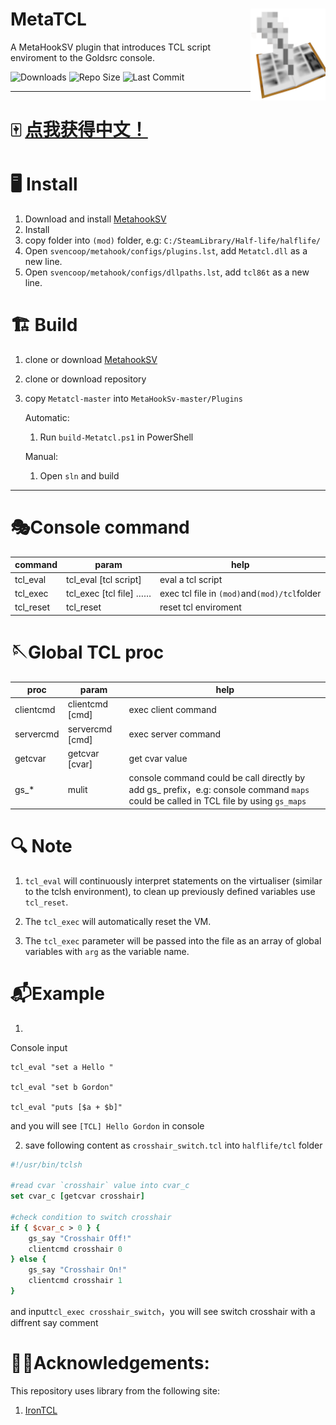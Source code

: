 
# MetaTCL<img src="img/icon.png" align="right" width="120"/>

A MetaHookSV plugin that introduces TCL script enviroment to the Goldsrc console.


<!-- badges: start -->


![Downloads](https://img.shields.io/github/downloads/DrAbcOfficial/metatcl/total?style=for-the-badge)
![Repo Size](https://img.shields.io/github/repo-size/DrAbcOfficial/metatcl?style=for-the-badge)
![Last Commit](https://img.shields.io/github/last-commit/DrAbcOfficial/metatcl?style=for-the-badge)

<!-- badges: end -->

----

# 🀄 <u>[点我获得中文！](READMECN.md)</u>

# 🖥️ Install
1. Download and install [MetahookSV](https://github.com/hzqst/MetaHookSv)
2. Install
3. copy folder into `(mod)` folder, e.g: `C:/SteamLibrary/Half-life/halflife/`
4. Open `svencoop/metahook/configs/plugins.lst`, add `Metatcl.dll` as a new line. 
5. Open `svencoop/metahook/configs/dllpaths.lst`, add `tcl86t` as a new line. 

# 🏗️ Build
1. clone or download [MetahookSV](https://github.com/hzqst/MetaHookSv)
2. clone or download repository
3. copy `Metatcl-master` into `MetaHookSv-master/Plugins`

    Automatic:

    1. Run `build-Metatcl.ps1` in PowerShell
   
    Manual:
   
    1. Open `sln` and build
 
 ----

  # 🎭Console command
 |command|param|help|
 |---|---|---|
 |tcl_eval|tcl_eval [tcl script]|eval a tcl script|
 |tcl_exec|tcl_exec [tcl file] <param1> <param2> <param3>……|exec tcl file in `(mod)`and`(mod)/tcl`folder|
 |tcl_reset|tcl_reset|reset tcl enviroment|

 # 🪡Global TCL proc
 |proc|param|help|
 |---|---|---|
 |clientcmd|clientcmd [cmd]|exec client command|
 |servercmd|servercmd [cmd]|exec server command|
 |getcvar|getcvar [cvar]|get cvar value|
 |gs_*|mulit|console command could be call directly by add gs_ prefix，e.g: console command `maps` could be called in TCL file by using `gs_maps`

# 🔍 Note
1. `tcl_eval` will continuously interpret statements on the virtualiser (similar to the tclsh environment), to clean up previously defined variables use `tcl_reset`.

2. The `tcl_exec` will automatically reset the VM.

3. The `tcl_exec` parameter will be passed into the file as an array of global variables with `arg` as the variable name.

# 📬Example

1. 
Console input 
```
tcl_eval "set a Hello "

tcl_eval "set b Gordon"

tcl_eval "puts [$a + $b]"
```
and you will see `[TCL] Hello Gordon` in console

2. save following content as `crosshair_switch.tcl` into `halflife/tcl` folder
```tcl
#!/usr/bin/tclsh

#read cvar `crosshair` value into cvar_c
set cvar_c [getcvar crosshair]

#check condition to switch crosshair
if { $cvar_c > 0 } {
    gs_say "Crosshair Off!"
    clientcmd crosshair 0
} else {
    gs_say "Crosshair On!"
    clientcmd crosshair 1
}
```

and input`tcl_exec crosshair_switch`，you will see switch crosshair with a diffrent say comment

# 🙏🏻Acknowledgements:

This repository uses library from the following site:

1. [IronTCL](https://www.irontcl.com/)
